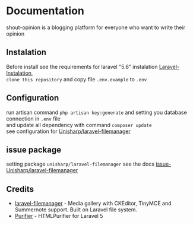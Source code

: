 # Documentation

shout-opinion is a blogging platform for everyone who want to write their opinion

## Instalation

Before install see the requirements for laravel "5.6" instalation 
[Laravel-Instalation](https://laravel.com/docs/5.6/installation#server-requirements),<br>
`clone this repository` and copy file `.env.example` to `.env`  <br>

## Configuration

run artisan command `php artisan key:generate` and setting you database connection in `.env` file <br>
and update all dependency with command `composer update` <br>
see configuration for [Unisharp/laravel-filemanager](https://unisharp.github.io/laravel-filemanager/installation)

## issue package 

setting package `unisharp/laravel-filemanager` see the docs [issue-Unisharp/laravel-filemanager](https://github.com/UniSharp/laravel-filemanager/issues/625)

## Credits 

* [laravel-filemanager](https://github.com/UniSharp/laravel-filemanager) - Media gallery with CKEditor, TinyMCE and Summernote support. Built on Laravel file system.
* [Purifier](https://github.com/mewebstudio/Purifier) - HTMLPurifier for Laravel 5
